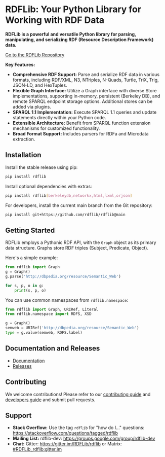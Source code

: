 # RDFLib: Your Python Library for Working with RDF Data

**RDFLib is a powerful and versatile Python library for parsing, manipulating, and serializing RDF (Resource Description Framework) data.**

[Go to the RDFLib Repository](https://github.com/RDFLib/rdflib)

**Key Features:**

*   **Comprehensive RDF Support:** Parse and serialize RDF data in various formats, including RDF/XML, N3, NTriples, N-Quads, Turtle, TriX, Trig, JSON-LD, and HexTuples.
*   **Flexible Graph Interface:** Utilize a Graph interface with diverse Store implementations, supporting in-memory, persistent (Berkeley DB), and remote SPARQL endpoint storage options.  Additional stores can be added via plugins.
*   **SPARQL 1.1 Implementation:**  Execute SPARQL 1.1 queries and update statements directly within your Python code.
*   **Extensible Architecture:** Benefit from SPARQL function extension mechanisms for customized functionality.
*   **Broad Format Support:**  Includes parsers for RDFa and Microdata extraction.

## Installation

Install the stable release using pip:

```bash
pip install rdflib
```

Install optional dependencies with extras:

```bash
pip install rdflib[berkeleydb,networkx,html,lxml,orjson]
```

For developers, install the current main branch from the Git repository:

```bash
pip install git+https://github.com/rdflib/rdflib@main
```

## Getting Started

RDFLib employs a Pythonic RDF API, with the `Graph` object as its primary data structure. Graphs store RDF triples (Subject, Predicate, Object).

Here's a simple example:

```python
from rdflib import Graph
g = Graph()
g.parse('http://dbpedia.org/resource/Semantic_Web')

for s, p, o in g:
    print(s, p, o)
```

You can use common namespaces from `rdflib.namespace`:

```python
from rdflib import Graph, URIRef, Literal
from rdflib.namespace import RDFS, XSD

g = Graph()
semweb = URIRef('http://dbpedia.org/resource/Semantic_Web')
type = g.value(semweb, RDFS.label)
```

## Documentation and Releases

*   [Documentation](https://rdflib.readthedocs.io/)
*   [Releases](https://github.com/RDFLib/rdflib/releases/)

## Contributing

We welcome contributions! Please refer to our [contributing guide](https://rdflib.readthedocs.io/en/latest/CONTRIBUTING/) and [developers guide](https://rdflib.readthedocs.io/en/latest/developers/) and submit pull requests.

## Support

*   **Stack Overflow:**  Use the tag `rdflib` for "how do I..." questions: <https://stackoverflow.com/questions/tagged/rdflib>
*   **Mailing List:** rdflib-dev: <https://groups.google.com/group/rdflib-dev>
*   **Chat:** Gitter: <https://gitter.im/RDFLib/rdflib> or Matrix: [#RDFLib_rdflib:gitter.im](https://matrix.to/#/#RDFLib_rdflib:gitter.im)